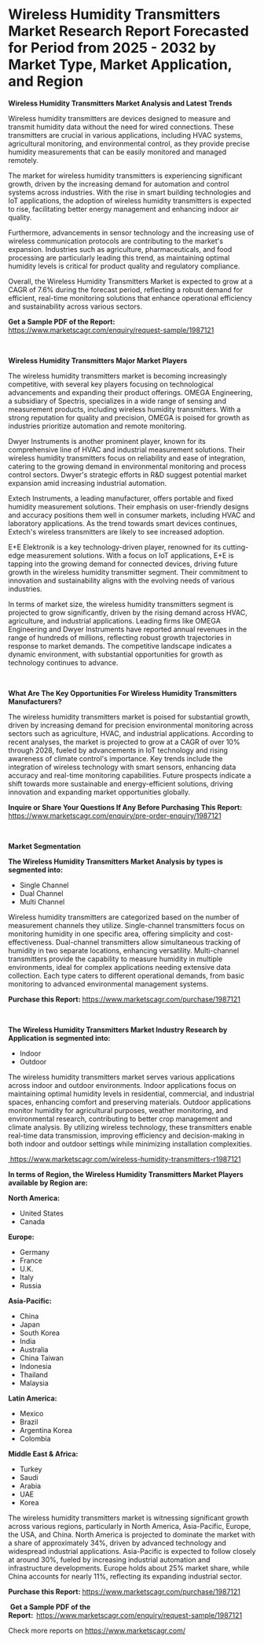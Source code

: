 <p><h1>Wireless Humidity Transmitters Market Research Report Forecasted for Period from 2025 -  2032 by Market Type, Market Application, and Region</h1></p><p><strong>Wireless Humidity Transmitters Market Analysis and Latest Trends</strong></p>
<p><p>Wireless humidity transmitters are devices designed to measure and transmit humidity data without the need for wired connections. These transmitters are crucial in various applications, including HVAC systems, agricultural monitoring, and environmental control, as they provide precise humidity measurements that can be easily monitored and managed remotely. </p><p>The market for wireless humidity transmitters is experiencing significant growth, driven by the increasing demand for automation and control systems across industries. With the rise in smart building technologies and IoT applications, the adoption of wireless humidity transmitters is expected to rise, facilitating better energy management and enhancing indoor air quality. </p><p>Furthermore, advancements in sensor technology and the increasing use of wireless communication protocols are contributing to the market's expansion. Industries such as agriculture, pharmaceuticals, and food processing are particularly leading this trend, as maintaining optimal humidity levels is critical for product quality and regulatory compliance. </p><p>Overall, the Wireless Humidity Transmitters Market is expected to grow at a CAGR of 7.6% during the forecast period, reflecting a robust demand for efficient, real-time monitoring solutions that enhance operational efficiency and sustainability across various sectors.</p></p>
<p><strong>Get a Sample PDF of the Report:&nbsp;</strong> <a href="https://www.marketscagr.com/enquiry/request-sample/1987121?utm_campaign=2447&utm_medium=2&utm_source=Github&utm_content=ia&utm_term=02032025&utm_id=wireless-humidity-transmitters">https://www.marketscagr.com/enquiry/request-sample/1987121</a></p>
<p>&nbsp;</p>
<p><strong>Wireless Humidity Transmitters Major Market Players</strong></p>
<p><p>The wireless humidity transmitters market is becoming increasingly competitive, with several key players focusing on technological advancements and expanding their product offerings. OMEGA Engineering, a subsidiary of Spectris, specializes in a wide range of sensing and measurement products, including wireless humidity transmitters. With a strong reputation for quality and precision, OMEGA is poised for growth as industries prioritize automation and remote monitoring.</p><p>Dwyer Instruments is another prominent player, known for its comprehensive line of HVAC and industrial measurement solutions. Their wireless humidity transmitters focus on reliability and ease of integration, catering to the growing demand in environmental monitoring and process control sectors. Dwyer's strategic efforts in R&D suggest potential market expansion amid increasing industrial automation.</p><p>Extech Instruments, a leading manufacturer, offers portable and fixed humidity measurement solutions. Their emphasis on user-friendly designs and accuracy positions them well in consumer markets, including HVAC and laboratory applications. As the trend towards smart devices continues, Extech's wireless transmitters are likely to see increased adoption.</p><p>E+E Elektronik is a key technology-driven player, renowned for its cutting-edge measurement solutions. With a focus on IoT applications, E+E is tapping into the growing demand for connected devices, driving future growth in the wireless humidity transmitter segment. Their commitment to innovation and sustainability aligns with the evolving needs of various industries.</p><p>In terms of market size, the wireless humidity transmitters segment is projected to grow significantly, driven by the rising demand across HVAC, agriculture, and industrial applications. Leading firms like OMEGA Engineering and Dwyer Instruments have reported annual revenues in the range of hundreds of millions, reflecting robust growth trajectories in response to market demands. The competitive landscape indicates a dynamic environment, with substantial opportunities for growth as technology continues to advance.</p></p>
<p>&nbsp;</p>
<p><strong>What Are The Key Opportunities For Wireless Humidity Transmitters Manufacturers?</strong></p>
<p><p>The wireless humidity transmitters market is poised for substantial growth, driven by increasing demand for precision environmental monitoring across sectors such as agriculture, HVAC, and industrial applications. According to recent analyses, the market is projected to grow at a CAGR of over 10% through 2028, fueled by advancements in IoT technology and rising awareness of climate control's importance. Key trends include the integration of wireless technology with smart sensors, enhancing data accuracy and real-time monitoring capabilities. Future prospects indicate a shift towards more sustainable and energy-efficient solutions, driving innovation and expanding market opportunities globally.</p></p>
<p><strong>Inquire or Share Your Questions If Any Before Purchasing This Report:</strong> <a href="https://www.marketscagr.com/enquiry/pre-order-enquiry/1987121?utm_campaign=2447&utm_medium=2&utm_source=Github&utm_content=ia&utm_term=02032025&utm_id=wireless-humidity-transmitters">https://www.marketscagr.com/enquiry/pre-order-enquiry/1987121</a></p>
<p>&nbsp;</p>
<p><strong>Market Segmentation</strong></p>
<p><strong>The Wireless Humidity Transmitters Market Analysis by types is segmented into:</strong></p>
<p><ul><li>Single Channel</li><li>Dual Channel</li><li>Multi Channel</li></ul></p>
<p><p>Wireless humidity transmitters are categorized based on the number of measurement channels they utilize. Single-channel transmitters focus on monitoring humidity in one specific area, offering simplicity and cost-effectiveness. Dual-channel transmitters allow simultaneous tracking of humidity in two separate locations, enhancing versatility. Multi-channel transmitters provide the capability to measure humidity in multiple environments, ideal for complex applications needing extensive data collection. Each type caters to different operational demands, from basic monitoring to advanced environmental management systems.</p></p>
<p><strong>Purchase this Report:&nbsp;</strong><a href="https://www.marketscagr.com/purchase/1987121?utm_campaign=2447&utm_medium=2&utm_source=Github&utm_content=ia&utm_term=02032025&utm_id=wireless-humidity-transmitters">https://www.marketscagr.com/purchase/1987121</a></p>
<p>&nbsp;</p>
<p><strong>The Wireless Humidity Transmitters Market Industry Research by Application is segmented into:</strong></p>
<p><ul><li>Indoor</li><li>Outdoor</li></ul></p>
<p><p>The wireless humidity transmitters market serves various applications across indoor and outdoor environments. Indoor applications focus on maintaining optimal humidity levels in residential, commercial, and industrial spaces, enhancing comfort and preserving materials. Outdoor applications monitor humidity for agricultural purposes, weather monitoring, and environmental research, contributing to better crop management and climate analysis. By utilizing wireless technology, these transmitters enable real-time data transmission, improving efficiency and decision-making in both indoor and outdoor settings while minimizing installation complexities.</p></p>
<p><a href="https://www.marketscagr.com/wireless-humidity-transmitters-r1987121?utm_campaign=2447&utm_medium=2&utm_source=Github&utm_content=ia&utm_term=02032025&utm_id=wireless-humidity-transmitters">&nbsp;https://www.marketscagr.com/wireless-humidity-transmitters-r1987121</a></p>
<p><strong>In terms of Region, the Wireless Humidity Transmitters Market Players available by Region are:</strong></p>
<p>
    <p> <strong> North America: </strong>
        <ul>
            <li>United States</li>
            <li>Canada</li>
        </ul>
        </p> 
    <p> <strong> Europe: </strong>
        <ul>
            <li>Germany</li>
            <li>France</li>
            <li>U.K.</li>
            <li>Italy</li>
            <li>Russia</li>
        </ul>
        </p> 
    <p> <strong> Asia-Pacific: </strong>
        <ul>
            <li>China</li>
            <li>Japan</li>
            <li>South Korea</li>
            <li>India</li>
            <li>Australia</li>
            <li>China Taiwan</li>
            <li>Indonesia</li>
            <li>Thailand</li>
            <li>Malaysia</li>
        </ul>
        </p> 
    <p> <strong> Latin America: </strong>
        <ul>
            <li>Mexico</li>
            <li>Brazil</li>
            <li>Argentina Korea</li>
            <li>Colombia</li>
        </ul>
        </p> 
    <p> <strong> Middle East & Africa: </strong>
        <ul>
            <li>Turkey</li>
            <li>Saudi</li>
            <li>Arabia</li>
            <li>UAE</li>
            <li>Korea</li>
        </ul>
    </p>
    </p>
<p><p>The wireless humidity transmitters market is witnessing significant growth across various regions, particularly in North America, Asia-Pacific, Europe, the USA, and China. North America is projected to dominate the market with a share of approximately 34%, driven by advanced technology and widespread industrial applications. Asia-Pacific is expected to follow closely at around 30%, fueled by increasing industrial automation and infrastructure developments. Europe holds about 25% market share, while China accounts for nearly 11%, reflecting its expanding industrial sector.</p></p>
<p><strong>Purchase this Report: </strong><a href="https://www.marketscagr.com/purchase/1987121?utm_campaign=2447&utm_medium=2&utm_source=Github&utm_content=ia&utm_term=02032025&utm_id=wireless-humidity-transmitters">https://www.marketscagr.com/purchase/1987121</a></p>
<p>&nbsp;<strong>Get a Sample PDF of the Report:&nbsp;&nbsp;</strong><a href="https://www.marketscagr.com/enquiry/request-sample/1987121?utm_campaign=2447&utm_medium=2&utm_source=Github&utm_content=ia&utm_term=02032025&utm_id=wireless-humidity-transmitters">https://www.marketscagr.com/enquiry/request-sample/1987121</a></p>
<p><strong></strong></p>
<p>Check more reports on <a href="https://www.marketscagr.com/?utm_campaign=2447&utm_medium=2&utm_source=Github&utm_content=ia&utm_term=02032025&utm_id=wireless-humidity-transmitters">https://www.marketscagr.com/</a></p>